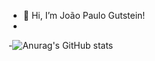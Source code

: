 - 👋 Hi, I’m João Paulo Gutstein!
- 
-![Anurag's GitHub stats](https://github-readme-stats.vercel.app/api?username=jpaulo2710&hide=contribs,prs)

